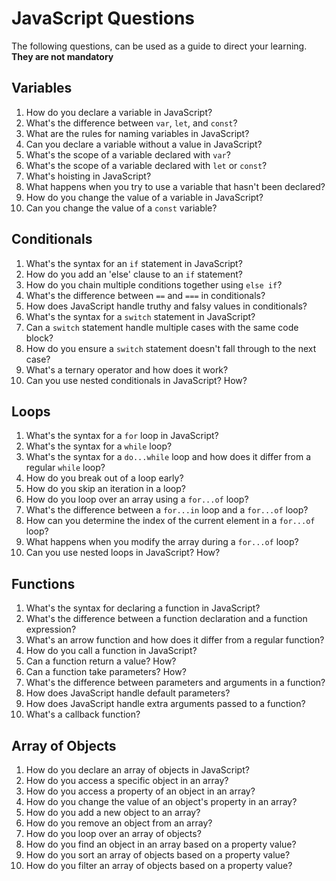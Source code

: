 # JavaScript Questions

The following questions, can be used as a guide to direct your learning. **They are not mandatory**

## Variables

1. How do you declare a variable in JavaScript?
2. What's the difference between `var`, `let`, and `const`?
3. What are the rules for naming variables in JavaScript?
4. Can you declare a variable without a value in JavaScript?
5. What's the scope of a variable declared with `var`?
6. What's the scope of a variable declared with `let` or `const`?
7. What's hoisting in JavaScript?
8. What happens when you try to use a variable that hasn't been declared?
9. How do you change the value of a variable in JavaScript?
10. Can you change the value of a `const` variable?

## Conditionals

1. What's the syntax for an `if` statement in JavaScript?
2. How do you add an 'else' clause to an `if` statement?
3. How do you chain multiple conditions together using `else if`?
4. What's the difference between `==` and `===` in conditionals?
5. How does JavaScript handle truthy and falsy values in conditionals?
6. What's the syntax for a `switch` statement in JavaScript?
7. Can a `switch` statement handle multiple cases with the same code block?
8. How do you ensure a `switch` statement doesn't fall through to the next case?
9. What's a ternary operator and how does it work?
10. Can you use nested conditionals in JavaScript? How?

## Loops

1. What's the syntax for a `for` loop in JavaScript?
2. What's the syntax for a `while` loop?
3. What's the syntax for a `do...while` loop and how does it differ from a regular `while` loop?
4. How do you break out of a loop early?
5. How do you skip an iteration in a loop?
6. How do you loop over an array using a `for...of` loop?
7. What's the difference between a `for...in` loop and a `for...of` loop?
8. How can you determine the index of the current element in a `for...of` loop?
9. What happens when you modify the array during a `for...of` loop?
10. Can you use nested loops in JavaScript? How?

## Functions

1. What's the syntax for declaring a function in JavaScript?
2. What's the difference between a function declaration and a function expression?
3. What's an arrow function and how does it differ from a regular function?
4. How do you call a function in JavaScript?
5. Can a function return a value? How?
6. Can a function take parameters? How?
7. What's the difference between parameters and arguments in a function?
8. How does JavaScript handle default parameters?
9. How does JavaScript handle extra arguments passed to a function?
10. What's a callback function?

## Array of Objects

1. How do you declare an array of objects in JavaScript?
2. How do you access a specific object in an array?
3. How do you access a property of an object in an array?
4. How do you change the value of an object's property in an array?
5. How do you add a new object to an array?
6. How do you remove an object from an array?
7. How do you loop over an array of objects?
8. How do you find an object in an array based on a property value?
9. How do you sort an array of objects based on a property value?
10. How do you filter an array of objects based on a property value?